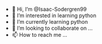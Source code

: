 - 👋 Hi, I’m @Isaac-Sodergren99
- 👀 I’m interested in learning python
- 🌱 I’m currently learning python
- 💞️ I’m looking to collaborate on ...
- 📫 How to reach me ...

<!---
Isaac-Sodergren99/Isaac-Sodergren99 is a ✨ special ✨ repository because its `README.md` (this file) appears on your GitHub profile.
You can click the Preview link to take a look at your changes.
--->
